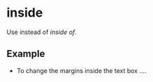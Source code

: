 # inside

Use instead of *inside of*.

## Example

- To change the margins inside the text box ....
